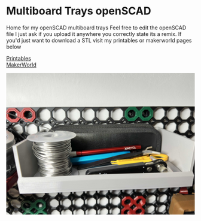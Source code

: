 # Multiboard Trays openSCAD
Home for my openSCAD multiboard trays
Feel free to edit the openSCAD file I just ask if you upload it anywhere you correctly state its a remix. If you'd just want to download a STL visit my printables or makerworld pages below

[Printables](https://www.printables.com/model/1375426-multiboard-tray-of-varying-lengthswidths)  
[MakerWorld](https://makerworld.com/en/models/1670902-multiboard-trays-of-varying-lengths-widths)






![](https://github.com/Mockedarche/Multiboard-Trays-openSCAD-/blob/main/IMG_3547%202.jpeg?raw=true)
